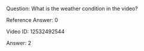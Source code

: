 Question: What is the weather condition in the video?

Reference Answer: 0

Video ID: 12532492544

Answer: 2

